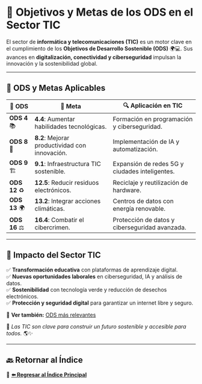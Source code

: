 # 🎯 Objetivos y Metas de los ODS en el Sector TIC

El sector de **informática y telecomunicaciones (TIC)** es un motor clave en el cumplimiento de los **Objetivos de Desarrollo Sostenible (ODS)** 🌍💻. Sus avances en **digitalización, conectividad y ciberseguridad** impulsan la innovación y la sostenibilidad global.

---

## 🌱 ODS y Metas Aplicables

|🎯 **ODS**|📌 **Meta**|🔍 **Aplicación en TIC**|
|---|---|---|
|**ODS 4** 📚|**4.4**: Aumentar habilidades tecnológicas.|Formación en programación y ciberseguridad.|
|**ODS 8** 💼|**8.2**: Mejorar productividad con innovación.|Implementación de IA y automatización.|
|**ODS 9** 🏗️|**9.1**: Infraestructura TIC sostenible.|Expansión de redes 5G y ciudades inteligentes.|
|**ODS 12** ♻️|**12.5**: Reducir residuos electrónicos.|Reciclaje y reutilización de hardware.|
|**ODS 13** 🌍|**13.2**: Integrar acciones climáticas.|Centros de datos con energía renovable.|
|**ODS 16** ⚖️|**16.4**: Combatir el cibercrimen.|Protección de datos y ciberseguridad avanzada.|

---

## 🚀 Impacto del Sector TIC

✅ **Transformación educativa** con plataformas de aprendizaje digital.  
✅ **Nuevas oportunidades laborales** en ciberseguridad, IA y análisis de datos.  
✅ **Sostenibilidad** con tecnología verde y reducción de desechos electrónicos.  
✅ **Protección y seguridad digital** para garantizar un internet libre y seguro.

🔗 **Ver también:** [ODS más relevantes](#-objetivos-y-metas-de-los-ods-en-el-sector-tic)

📌 _Las TIC son clave para construir un futuro sostenible y accesible para todos._ 🌎✨

---
## 🔙 **Retornar al Índice**  
📌 **[⬅️ Regresar al Índice Principal](../indice_pisa3_B_zavaleta)**